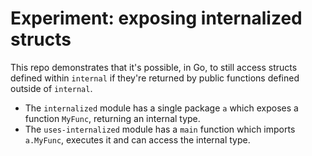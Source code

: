# Experiment: exposing internalized structs

This repo demonstrates that it's possible, in Go, to still access structs
defined within `internal` if they're returned by public functions defined
outside of `internal`.

- The `internalized` module has a single package `a` which exposes a function
  `MyFunc`, returning an internal type.
- The `uses-internalized` module has a `main` function which imports `a.MyFunc`,
  executes it and can access the internal type.
